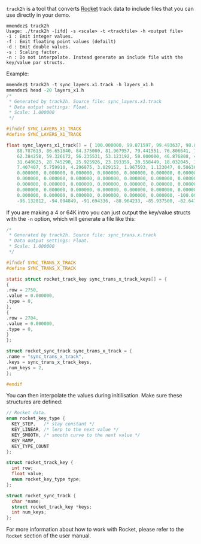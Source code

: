 ```track2h``` is a tool that converts [Rocket](https://github.com/rocket/rocket) track data to include files that you can use directly in your demo.

```
mmendez$ track2h
Usage: ./track2h -[ifd] -s <scale> -t <trackfile> -h <output file>
-i : Emit integer values.
-f : Emit floating point values (defailt)
-d : Emit double values.
-s : Scaling factor.
-n : Do not interpolate. Instead generate an include file with the key/value par structs.
```

Example:

```c
mmendez$ track2h -t sync_layers.x1.track -h layers_x1.h
mmendez$ head -20 layers_x1.h
/*
 * Generated by track2h. Source file: sync_layers.x1.track
 * Data output settings: Float.
 * Scale: 1.000000
 */

#ifndef SYNC_LAYERS_X1_TRACK
#define SYNC_LAYERS_X1_TRACK

float sync_layers_x1_track[] = { 100.000000, 99.871597, 99.493637, 98.876953, 98.032410, 96.970848, 95.703125, 94.240089, 92.592590, 90.771484, 
	88.787613, 86.651840, 84.375000, 81.967957, 79.441551, 76.806641, 74.074074, 71.254700, 68.359375, 65.398941, 
	62.384258, 59.326172, 56.235531, 53.123192, 50.000000, 46.876808, 43.764469, 40.673828, 37.615742, 34.601055, 
	31.640625, 28.745298, 25.925926, 23.193359, 20.558449, 18.032045, 15.625000, 13.348163, 11.212384, 9.228516, 
	7.407407, 5.759910, 4.296875, 3.029152, 1.967593, 1.123047, 0.506366, 0.128400, 0.000000, 0.000000, 
	0.000000, 0.000000, 0.000000, 0.000000, 0.000000, 0.000000, 0.000000, 0.000000, 0.000000, 0.000000, 
	0.000000, 0.000000, 0.000000, 0.000000, 0.000000, 0.000000, 0.000000, 0.000000, 0.000000, 0.000000, 
	0.000000, 0.000000, 0.000000, 0.000000, 0.000000, 0.000000, 0.000000, 0.000000, 0.000000, 0.000000, 
	0.000000, 0.000000, 0.000000, 0.000000, 0.000000, 0.000000, 0.000000, 0.000000, 0.000000, 0.000000, 
	0.000000, 0.000000, 0.000000, 0.000000, 0.000000, 0.000000, -100.000000, -99.741821, -98.989258, -97.775269, 
	-96.132812, -94.094849, -91.694336, -88.964233, -85.937500, -82.647095, -79.125977, -75.407104, -71.523438, -67.507935, 
```

If you are making a 4 or 64K intro you can just output the key/value structs with the `-n` option, which will generate a file like this:

```c
/*
 * Generated by track2h. Source file: sync_trans.x.track
 * Data output settings: Float.
 * Scale: 1.000000
 */

#ifndef SYNC_TRANS_X_TRACK
#define SYNC_TRANS_X_TRACK

static struct rocket_track_key sync_trans_x_track_keys[] = {
{
.row = 2750,
.value = 0.000000,
.type = 0,
},
{
.row = 2784,
.value = 0.000000,
.type = 0,
}
};

struct rocket_sync_track sync_trans_x_track = {
.name = "sync_trans_x_track",
.keys = sync_trans_x_track_keys,
.num_keys = 2,
};

#endif
```

You can then interpolate the values during initilisation. Make sure these structures are defined:

```c
// Rocket data.
enum rocket_key_type {
  KEY_STEP,   /* stay constant */
  KEY_LINEAR, /* lerp to the next value */
  KEY_SMOOTH, /* smooth curve to the next value */
  KEY_RAMP,
  KEY_TYPE_COUNT
};

struct rocket_track_key {
  int row;
  float value;
  enum rocket_key_type type;
};

struct rocket_sync_track {
  char *name;
  struct rocket_track_key *keys;
  int num_keys;
};
```

For more information about how to work with Rocket, please refer to the ```Rocket``` section of the user manual.

